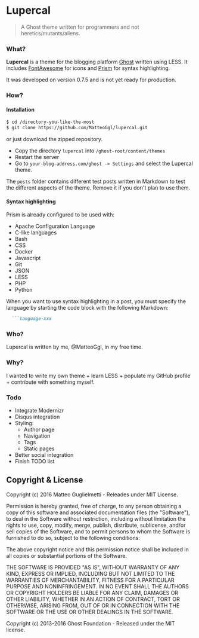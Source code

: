 # Lupercal

> A Ghost theme written for programmers and not heretics/mutants/aliens.

### What?

**Lupercal** is a theme for the blogging platform [Ghost](http://github.com/tryghost/ghost/) written using LESS.
It includes [FontAwesome](http://fortawesome.github.io/Font-Awesome/) for icons and [Prism](http://prismjs.com/) for syntax highlighting.

It was developed on version 0.7.5 and is not yet ready for production.

### How?

#### Installation
```bash
$ cd /directory-you-like-the-most
$ git clone https://github.com/MatteoGgl/lupercal.git
```
or just download the zipped repository.

* Copy the directory ```lupercal``` into ```/ghost-root/content/themes```
* Restart the server
* Go to ```your-blog-address.com/ghost -> Settings``` and select the Lupercal theme.

The ```posts``` folder contains different test posts written in Markdown to test the different aspects of the theme. Remove it if you don't plan to use them.

#### Syntax highlighting
Prism is already configured to be used with:

* Apache Configuration Language
* C-like languages
* Bash
* CSS
* Docker
* Javascript
* Git
* JSON
* LESS
* PHP
* Python

When you want to use syntax highlighting in a post, you must specify the language by starting the code block with the following Markdown:

```markdown
  ```language-xxx
```

### Who?

Lupercal is written by me, @MatteoGgl, in my free time.

### Why?

I wanted to write my own theme + learn LESS + populate my GitHub profile + contribute with something myself.

### Todo

* Integrate Modernizr
* Disqus integration
* Styling:
  * Author page
  * Navigation
  * Tags
  * Static pages
* Better social integration
* Finish TODO list

## Copyright & License

Copyright (c) 2016 Matteo Guglielmetti - Releades under MIT License.

Permission is hereby granted, free of charge, to any person obtaining a copy of this software and associated documentation files (the "Software"), to deal in the Software without restriction, including without limitation the rights to use, copy, modify, merge, publish, distribute, sublicense, and/or sell copies of the Software, and to permit persons to whom the Software is furnished to do so, subject to the following conditions:

The above copyright notice and this permission notice shall be included in all copies or substantial portions of the Software.

THE SOFTWARE IS PROVIDED "AS IS", WITHOUT WARRANTY OF ANY KIND, EXPRESS OR IMPLIED, INCLUDING BUT NOT LIMITED TO THE WARRANTIES OF MERCHANTABILITY, FITNESS FOR A PARTICULAR PURPOSE AND NONINFRINGEMENT. IN NO EVENT SHALL THE AUTHORS OR COPYRIGHT HOLDERS BE LIABLE FOR ANY CLAIM, DAMAGES OR OTHER LIABILITY, WHETHER IN AN ACTION OF CONTRACT, TORT OR OTHERWISE, ARISING FROM, OUT OF OR IN CONNECTION WITH THE SOFTWARE OR THE USE OR OTHER DEALINGS IN THE SOFTWARE.

Copyright (c) 2013-2016 Ghost Foundation - Released under the MIT license.
